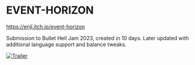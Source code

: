 # EVENT-HORIZON

https://enjl.itch.io/event-horizon

Submission to Bullet Hell Jam 2023, created in 10 days.
Later updated with additional language support and balance tweaks.

[![Trailer](http://img.youtube.com/vi/39y0W0u_Egg/0.jpg)](http://www.youtube.com/watch?v=39y0W0u_Egg "Play Event Horizon on itch.io")
